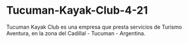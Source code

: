 # Tucuman-Kayak-Club-4-21

Tucuman Kayak Club es una empresa que presta servicios de Turismo Aventura, en la zona del Cadillal - Tucuman - Argentina.
